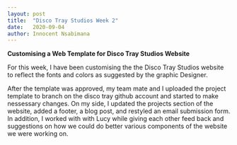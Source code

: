 ```yaml
---
layout: post
title:  "Disco Tray Studios Week 2"
date:   2020-09-04
author: Innocent Nsabimana
---
```



**Customising a Web Template for Disco Tray Studios Website**

For this week, I have been customising the the Disco Tray Studios website to reflect the fonts and colors as suggested by the graphic
Designer. 

After the template was approved, my team mate and I uploaded the project template to branch on the disco tray github account and started to make nessessary changes. On my side, I updated the projects section of the website, added a footer, a blog post, and restyled an email submission form. In addition, I worked with with Lucy while giving each other feed back and suggestions on how we could do better various components of the website we were working on. 


